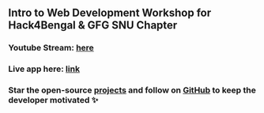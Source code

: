 ## Intro to Web Development Workshop for Hack4Bengal & GFG SNU Chapter

### Youtube Stream: [here](https://youtu.be/nufaNOYV1O0?t=1745)

### Live app here: [link](https://niloysikdar.github.io/Jokes-App)

### Star the open-source [projects](https://github.com/niloysikdar?tab=repositories) and follow on [GitHub](https://github.com/niloysikdar) to keep the developer motivated ✨
